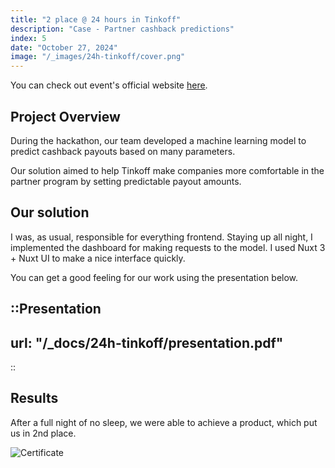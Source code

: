 ```yaml
---
title: "2 place @ 24 hours in Tinkoff"
description: "Case - Partner cashback predictions"
index: 5
date: "October 27, 2024"
image: "/_images/24h-tinkoff/cover.png"
---
```


You can check out event's official website [here](https://education.tbank.ru/activities/tinkoff_projects/hackathon-24h/).

## Project Overview

During the hackathon, our team developed a machine learning model to predict cashback payouts based on many parameters.

Our solution aimed to help Tinkoff make companies more comfortable in the partner program by setting predictable payout amounts.

## Our solution

I was, as usual, responsible for everything frontend. Staying up all night, I implemented the dashboard for making requests to the model.
I used Nuxt 3 + Nuxt UI to make a nice interface quickly.

You can get a good feeling for our work using the presentation below.

## ::Presentation

## url: "/\_docs/24h-tinkoff/presentation.pdf"

::

## Results

After a full night of no sleep, we were able to achieve a product, which put us in 2nd place.

![Certificate](/_images/24h-tinkoff/cert.png)
